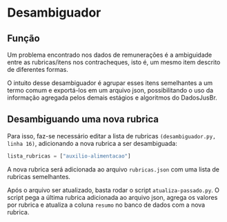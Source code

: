 # Desambiguador

## Função

Um problema encontrado nos dados de remunerações é a ambiguidade entre as rubricas/itens nos contracheques, isto é, um mesmo item descrito de diferentes formas.

O intuito desse desambiguador é agrupar esses itens semelhantes a um termo comum e exportá-los em um arquivo json, possibilitando o uso da informação agregada pelos demais estágios e algoritmos do DadosJusBr.

## Desambiguando uma nova rubrica

Para isso, faz-se necessário editar a lista de rubricas `(desambiguador.py, linha 16)`, adicionando a nova rubrica a ser desambiguada:

```python
lista_rubricas = ["auxilio-alimentacao"]
```

A nova rubrica será adicionada ao arquivo `rubricas.json` com uma lista de rubricas semelhantes.

Após o arquivo ser atualizado, basta rodar o script `atualiza-passado.py`. O script pega a última rubrica adicionada ao arquivo json, agrega os valores por rubrica e atualiza a coluna `resumo` no banco de dados com a nova rubrica.
